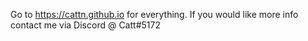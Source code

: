 Go to https://cattn.github.io for everything. If you would like more info contact me via Discord @ Catt#5172

